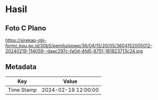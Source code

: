 # Hasil

## Foto C Plano

https://sirekap-obj-formc.kpu.go.id/30b5/pemilu/ppwp/36/04/15/20/05/3604152005012-20240219-114059--daac297c-fa0d-4fd5-8751-181823713c24.jpg


## Metadata

| Key        | Value               |
| ---------- | ------------------- |
| Time Stamp | 2024-02-19 12:00:00 |



